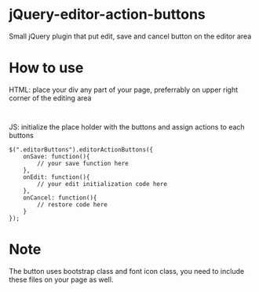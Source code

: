 # jQuery-editor-action-buttons
Small jQuery plugin that put edit, save and cancel button on the editor area

# How to use
HTML: place your div any part of your page, preferrably on upper right corner of the editing area

<code>
<div class="editorButtons"></div>
</code>
JS: initialize the place holder with the buttons and assign actions to each buttons

	$(".editorButtons").editorActionButtons({
		onSave: function(){
			// your save function here
		},
		onEdit: function(){
			// your edit initialization code here
		},
		onCancel: function(){
			// restore code here
		}
	});
  
  # Note
  The button uses bootstrap class and font icon class, you need to include these files on your page as well.
  


